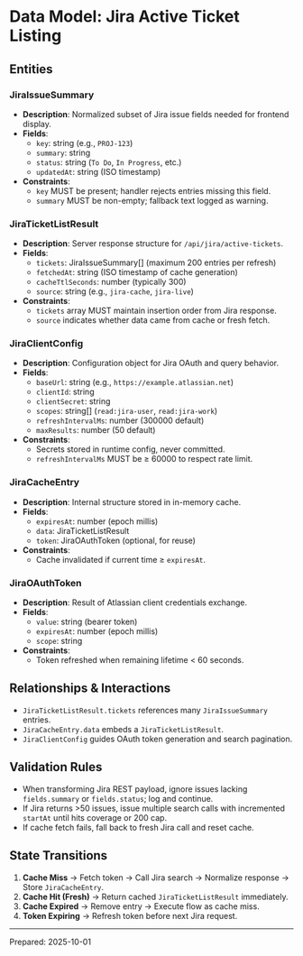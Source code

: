# Data Model: Jira Active Ticket Listing

## Entities

### JiraIssueSummary
- **Description**: Normalized subset of Jira issue fields needed for frontend display.
- **Fields**:
  - `key`: string (e.g., `PROJ-123`)
  - `summary`: string
  - `status`: string (`To Do`, `In Progress`, etc.)
  - `updatedAt`: string (ISO timestamp)
- **Constraints**:
  - `key` MUST be present; handler rejects entries missing this field.
  - `summary` MUST be non-empty; fallback text logged as warning.

### JiraTicketListResult
- **Description**: Server response structure for `/api/jira/active-tickets`.
- **Fields**:
  - `tickets`: JiraIssueSummary[] (maximum 200 entries per refresh)
  - `fetchedAt`: string (ISO timestamp of cache generation)
  - `cacheTtlSeconds`: number (typically 300)
  - `source`: string (e.g., `jira-cache`, `jira-live`)
- **Constraints**:
  - `tickets` array MUST maintain insertion order from Jira response.
  - `source` indicates whether data came from cache or fresh fetch.

### JiraClientConfig
- **Description**: Configuration object for Jira OAuth and query behavior.
- **Fields**:
  - `baseUrl`: string (e.g., `https://example.atlassian.net`)
  - `clientId`: string
  - `clientSecret`: string
  - `scopes`: string[] (`read:jira-user`, `read:jira-work`)
  - `refreshIntervalMs`: number (300000 default)
  - `maxResults`: number (50 default)
- **Constraints**:
  - Secrets stored in runtime config, never committed.
  - `refreshIntervalMs` MUST be ≥ 60000 to respect rate limit.

### JiraCacheEntry
- **Description**: Internal structure stored in in-memory cache.
- **Fields**:
  - `expiresAt`: number (epoch millis)
  - `data`: JiraTicketListResult
  - `token`: JiraOAuthToken (optional, for reuse)
- **Constraints**:
  - Cache invalidated if current time ≥ `expiresAt`.

### JiraOAuthToken
- **Description**: Result of Atlassian client credentials exchange.
- **Fields**:
  - `value`: string (bearer token)
  - `expiresAt`: number (epoch millis)
  - `scope`: string
- **Constraints**:
  - Token refreshed when remaining lifetime < 60 seconds.

## Relationships & Interactions
- `JiraTicketListResult.tickets` references many `JiraIssueSummary` entries.
- `JiraCacheEntry.data` embeds a `JiraTicketListResult`.
- `JiraClientConfig` guides OAuth token generation and search pagination.

## Validation Rules
- When transforming Jira REST payload, ignore issues lacking `fields.summary` or `fields.status`; log and continue.
- If Jira returns >50 issues, issue multiple search calls with incremented `startAt` until hits coverage or 200 cap.
- If cache fetch fails, fall back to fresh Jira call and reset cache.

## State Transitions
1. **Cache Miss** → Fetch token → Call Jira search → Normalize response → Store `JiraCacheEntry`.
2. **Cache Hit (Fresh)** → Return cached `JiraTicketListResult` immediately.
3. **Cache Expired** → Remove entry → Execute flow as cache miss.
4. **Token Expiring** → Refresh token before next Jira request.

---
Prepared: 2025-10-01
